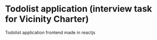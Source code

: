 # Todolist application (interview task for Vicinity Charter)
Todolist application frontend made in reactjs
